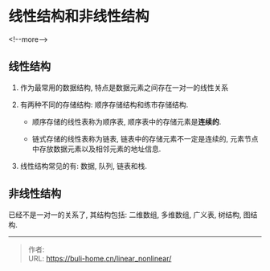 # 线性结构和非线性结构


&lt;!--more--&gt;



## 线性结构

1. 作为最常用的数据结构, 特点是数据元素之间存在一对一的线性关系

2. 有两种不同的存储结构: 顺序存储结构和练市存储结构. 

   * 顺序存储的线性表称为顺序表, 顺序表中的存储元素是**连续的**. 

   * 链式存储的线性表称为链表, 链表中的存储元素不一定是连续的, 元素节点中存放数据元素以及相邻元素的地址信息. 

3. 线性结构常见的有: 数据, 队列, 链表和栈. 



## 非线性结构

已经不是一对一的关系了, 其结构包括: 二维数组, 多维数组, 广义表, 树结构, 图结构. 


---

> 作者:   
> URL: https://buli-home.cn/linear_nonlinear/  

